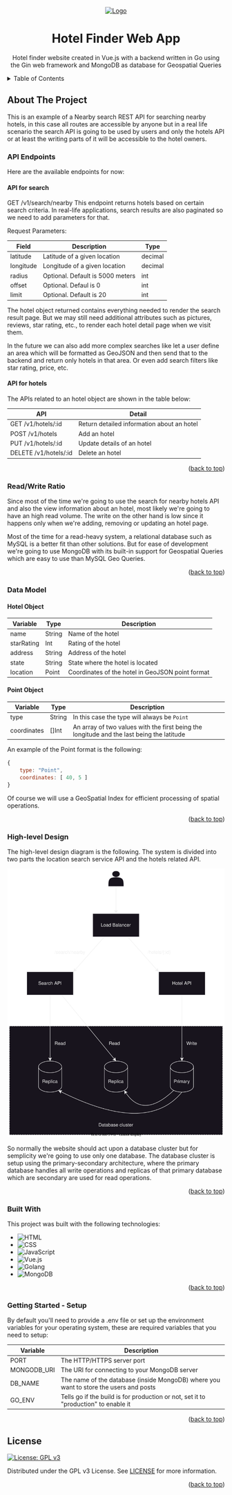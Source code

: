 <a name="readme-top"></a>
<!-- Head section -->
<div align="center">
  <a href="https://github.com/Eiliv17/HotelFinder">
    <img src="./README/Product.svg" alt="Logo">
  </a>

  <h1 align="center">Hotel Finder Web App</h1>

  <p align="center">
    Hotel finder website created in Vue.js with a backend written in Go using the Gin web framework and MongoDB as database for Geospatial Queries
  </p>
</div>

<!-- Table of contents -->
<details>
  <summary>Table of Contents</summary>
  <ol>
    <li>
      <a href="#about-the-project">About The Project</a>
      <ul>
        <li><a href="#api-endpoints">API Endpoints</a></li>
        <ul>
            <li><a href="#api-for-search">API for search</a></li>
            <li><a href="#api-for-hotels">API for hotels</a></li>
        </ul>
        <li><a href="#readwrite-ratio">Read & Write Ratio</a></li>
        <li><a href="#data-model">Data Model</a></li>
        <ul>
            <li><a href="#hotel-object">Hotel Object</a></li>
            <li><a href="#point-object">Point Object</a></li>
        </ul>
        <li><a href="#high-level-design">High Level Design</a></li>
        <li><a href="#built-with">Built With</a></li>
        <li><a href="#getting-started---setup">Getting Started</a></li>
      </ul>
    </li>
    <li><a href="#license">License</a></li>
  </ol>
</details>

<!-- About the project section -->
## About The Project
This is an example of a Nearby search REST API for searching nearby hotels, in this case all routes are accessible by anyone but in a real life scenario the search API is going to be used by users and only the hotels API or at least the writing parts of it will be accessible to the hotel owners.

### API Endpoints
Here are the available endpoints for now:

#### API for search
GET /v1/search/nearby
This endpoint returns hotels based on certain search criteria. In real-life applications, search results are also paginated so we need to add parameters for that.

Request Parameters:

| Field         | Description                           | Type
| ---           | ---                                   | ---
| latitude      | Latitude of a given location          | decimal
| longitude     | Longitude of a given location         | decimal
| radius        | Optional. Default is 5000 meters      | int
| offset        | Optional. Defaul is 0                 | int
| limit         | Optional. Default is 20               | int

The hotel object returned contains everything needed to render the search result page. But we may still need additional attributes such as pictures, reviews, star rating, etc., to render each hotel detail page when we visit them.

In the future we can also add more complex searches like let a user define an area which will be formatted as GeoJSON and then send that to the backend and return only hotels in that area. Or even add search filters like star rating, price, etc.


#### API for hotels
The APIs related to an hotel object are shown in the table below:

| API                       | Detail
| ---                       | ---
| GET /v1/hotels/:id        | Return detailed information about an hotel
| POST /v1/hotels           | Add an hotel
| PUT /v1/hotels/:id        | Update details of an hotel
| DELETE /v1/hotels/:id     | Delete an hotel

<p align="right">(<a href="#readme-top">back to top</a>)</p>


### Read/Write Ratio
Since most of the time we're going to use the search for nearby hotels API and also the view information about an hotel, most likely we're going to have an high read volume. The write on the other hand is low since it happens only when we're adding, removing or updating an hotel page.

Most of the time for a read-heavy system, a relational database such as MySQL is a better fit than other solutions. But for ease of development we're going to use MongoDB with its built-in support for Geospatial Queries which are easy to use than MySQL Geo Queries.

<p align="right">(<a href="#readme-top">back to top</a>)</p>

### Data Model

#### Hotel Object

| Variable          | Type          | Description
| ---               | ---           | ---
| name              | String        | Name of the hotel
| starRating        | Int           | Rating of the hotel
| address           | String        | Address of the hotel
| state             | String        | State where the hotel is located
| location          | Point         | Coordinates of the hotel in GeoJSON point format

#### Point Object

| Variable          | Type          | Description
| ---               | ---           | ---
| type              | String        | In this case the type will always be `Point`
| coordinates       | []Int         | An array of two values with the first being the longitude and the last being the latitude


An example of the Point format is the following:
```javascript
{ 
    type: "Point", 
    coordinates: [ 40, 5 ] 
}
```

Of course we will use a GeoSpatial Index for efficient processing of spatial operations.

<p align="right">(<a href="#readme-top">back to top</a>)</p>

### High-level Design
The high-level design diagram is the following. The system is divided into two parts the location search service API and the hotels related API. 

![Alt text](README/Design.svg)

So normally the website should act upon a database cluster but for semplicity we're going to use only one database. The database cluster is setup using the primary-secondary architecture, where the primary database handles all write operations and replicas of that primary database which are secondary are used for read operations.


<p align="right">(<a href="#readme-top">back to top</a>)</p>


<!-- Built with section -->
### Built With

This project was built with the following technologies:

- ![HTML](https://img.shields.io/badge/HTML5-E34F26?style=for-the-badge&logo=html5&logoColor=white)
- ![CSS](https://img.shields.io/badge/CSS3-1572B6?style=for-the-badge&logo=css3&logoColor=white)
- ![JavaScript](https://img.shields.io/badge/javascript-%23323330.svg?style=for-the-badge&logo=javascript&logoColor=%23F7DF1E)
- ![Vue.js](https://img.shields.io/badge/vuejs-%2335495e.svg?style=for-the-badge&logo=vuedotjs&logoColor=%234FC08D)
- ![Golang](https://img.shields.io/badge/Go-00ADD8?style=for-the-badge&logo=go&logoColor=white)
- ![MongoDB](https://img.shields.io/badge/MongoDB-4EA94B?style=for-the-badge&logo=mongodb&logoColor=white)


<p align="right">(<a href="#readme-top">back to top</a>)</p>


### Getting Started - Setup
By default you'll need to provide a .env file or set up the environment variables for your operating system, these are required variables that you need to setup:

| Variable              | Description
| ---                   | ---
| PORT                  | The HTTP/HTTPS server port
| MONGODB_URI           | The URI for connecting to your MongoDB server
| DB_NAME               | The name of the database (inside MongoDB) where you want to store the users and posts
| GO_ENV                | Tells go if the build is for production or not, set it to "production" to enable it

<p align="right">(<a href="#readme-top">back to top</a>)</p>

<!-- license section -->
## License
[![License: GPL v3](https://img.shields.io/badge/License-GPLv3-blue.svg?style=for-the-badge&logoColor=white)](https://www.gnu.org/licenses/gpl-3.0)

Distributed under the GPL v3 License. See [LICENSE](LICENSE) for more information.

<p align="right">(<a href="#readme-top">back to top</a>)</p>
